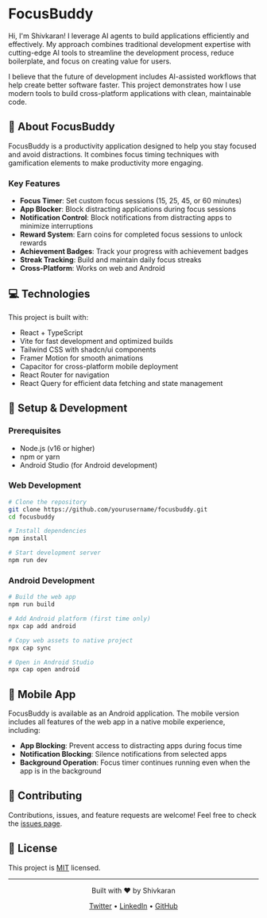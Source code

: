 
# FocusBuddy

Hi, I'm Shivkaran! I leverage AI agents to build applications efficiently and effectively. My approach combines traditional development expertise with cutting-edge AI tools to streamline the development process, reduce boilerplate, and focus on creating value for users.

I believe that the future of development includes AI-assisted workflows that help create better software faster. This project demonstrates how I use modern tools to build cross-platform applications with clean, maintainable code.

## 🚀 About FocusBuddy

FocusBuddy is a productivity application designed to help you stay focused and avoid distractions. It combines focus timing techniques with gamification elements to make productivity more engaging.

### Key Features

- **Focus Timer**: Set custom focus sessions (15, 25, 45, or 60 minutes)
- **App Blocker**: Block distracting applications during focus sessions
- **Notification Control**: Block notifications from distracting apps to minimize interruptions
- **Reward System**: Earn coins for completed focus sessions to unlock rewards
- **Achievement Badges**: Track your progress with achievement badges
- **Streak Tracking**: Build and maintain daily focus streaks
- **Cross-Platform**: Works on web and Android

## 💻 Technologies

This project is built with:

- React + TypeScript
- Vite for fast development and optimized builds
- Tailwind CSS with shadcn/ui components
- Framer Motion for smooth animations
- Capacitor for cross-platform mobile deployment
- React Router for navigation
- React Query for efficient data fetching and state management

## 🔧 Setup & Development

### Prerequisites

- Node.js (v16 or higher)
- npm or yarn
- Android Studio (for Android development)

### Web Development

```bash
# Clone the repository
git clone https://github.com/yourusername/focusbuddy.git
cd focusbuddy

# Install dependencies
npm install

# Start development server
npm run dev
```

### Android Development

```bash
# Build the web app
npm run build

# Add Android platform (first time only)
npx cap add android

# Copy web assets to native project
npx cap sync

# Open in Android Studio
npx cap open android
```

## 📱 Mobile App

FocusBuddy is available as an Android application. The mobile version includes all features of the web app in a native mobile experience, including:

- **App Blocking**: Prevent access to distracting apps during focus time
- **Notification Blocking**: Silence notifications from selected apps
- **Background Operation**: Focus timer continues running even when the app is in the background

## 🤝 Contributing

Contributions, issues, and feature requests are welcome! Feel free to check the [issues page](https://github.com/yourusername/focusbuddy/issues).

## 📝 License

This project is [MIT](LICENSE) licensed.

---

<div align="center">
  <p>Built with ❤️ by Shivkaran</p>
  <p>
    <a href="https://twitter.com/yourtwitterhandle">Twitter</a> •
    <a href="https://linkedin.com/in/yourlinkedinhandle">LinkedIn</a> •
    <a href="https://github.com/yourgithubhandle">GitHub</a>
  </p>
</div>
